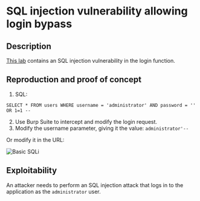 # SQL injection vulnerability allowing login bypass

## Description

[This lab](https://portswigger.net/web-security/sql-injection/lab-login-bypass) contains an SQL injection vulnerability in the login function.

## Reproduction and proof of concept

1. SQL:

```text
SELECT * FROM users WHERE username = 'administrator' AND password = '' OR 1=1 --
```
    
2. Use Burp Suite to intercept and modify the login request.
3. Modify the username parameter, giving it the value: `administrator'--`

Or modify it in the URL:

![Basic SQLi](/_static/images/sqlic.png)

## Exploitability

An attacker needs to perform an SQL injection attack that logs in to the application as the `administrator` user. 

